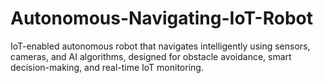 # Autonomous-Navigating-IoT-Robot
IoT-enabled autonomous robot that navigates intelligently using sensors, cameras, and AI algorithms, designed for obstacle avoidance, smart decision-making, and real-time IoT monitoring.
